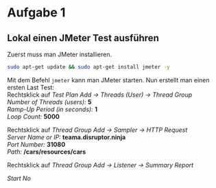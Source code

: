# Aufgabe 1

## Lokal einen JMeter Test ausführen
Zuerst muss man JMeter installieren.
```bash
sudo apt-get update && sudo apt-get install jmeter -y
```
Mit dem Befehl `jmeter` kann man JMeter starten. Nun erstellt man einen ersten Last Test:  
Rechtsklick auf *Test Plan* *Add -> Threads (User) -> Thread Group*  
*Number of Threads (users):* **5**  
*Ramp-Up Period (in seconds):* **1**  
*Loop Count:* **5000**  

Rechtsklick auf *Thread Group* *Add -> Sampler -> HTTP Request*  
*Server Name or IP:* **teama.disruptor.ninja**  
*Port Number:* **31080**  
*Path:* **/cars/resources/cars**  

Rechtsklick auf *Thread Group* *Add -> Listener -> Summary Report*  

*Start* *No*  
